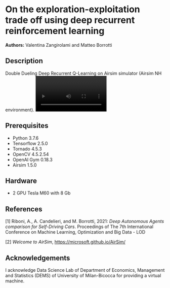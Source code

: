 # On the exploration-exploitation trade off using deep recurrent reinforcement learning

**Authors:** Valentina Zangirolami and Matteo Borrotti

## **Description**
Double Dueling Deep Recurrent Q-Learning on Airsim simulator (Airsim NH environment).
<video src="https://user-images.githubusercontent.com/78240304/149147549-29936bd7-f629-4b66-a125-ddcd50443bcb.mp4" width="224">
## **Prerequisites**
  * Python 3.7.6 
  * Tensorflow 2.5.0
  * Tornado 4.5.3
  * OpenCV 4.5.2.54
  * OpenAI Gym 0.18.3
  * Airsim 1.5.0
  
## **Hardware**
  * 2 GPU Tesla M60 with 8 Gb

## **References**
[1] Riboni, A., A. Candelieri, and M. Borrotti, 2021: *Deep Autonomous Agents comparison for Self-Driving Cars*. Proceedings of The 7th International Conference on Machine Learning, Optimization and Big Data - LOD 
  
[2] *Welcome to AirSim*, https://microsoft.github.io/AirSim/
## **Acknowledgements**
I acknowledge Data Science Lab of Department of Economics, Management and Statistics (DEMS) of University of Milan-Bicocca for providing a virtual machine.

